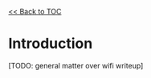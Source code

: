 [<< Back to TOC](../README.md)

# Introduction

[TODO: general matter over wifi writeup]

<!-- ![Overview](./images/wifi_setup.png)

<br>


This document walks through the steps to build Matter Lighting-app project using EFR32 BRD4161A + RS911X and EFR32 BRD4161A + WF200.

[TODO: revamp following flow]

The first part gives instructions on how to setup the build environment using a Linux system (Ubuntu 20.04 LTS).

The second part shows steps to create Lighting-app example and flash on BRD4161A.

The final part introduces how the commissioning takes place using Chip-tool (command line) over the BLE and than control the device using Wi-Fi.  -->
